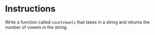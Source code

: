 # Instructions

Write a function called ``countVowels`` that takes in a string and returns the number of vowels in the string.